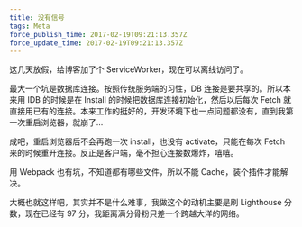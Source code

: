 ```yaml
---
title: 没有信号
tags: Meta
force_publish_time: 2017-02-19T09:21:13.357Z
force_update_time: 2017-02-19T09:21:13.357Z
---
```


这几天放假，给博客加了个 ServiceWorker，现在可以离线访问了。

最大一个坑是数据库连接。按照传统服务端的习性，DB 连接是要共享的。所以本来用 IDB 的时候是在 Install 的时候把数据库连接初始化，然后以后每次 Fetch 就直接用已有的连接。本来工作的挺好的，开发环境下也一点问题都没有，直到我第一次重启浏览器，就崩了...

成吧，重启浏览器后不会再跑一次 install，也没有 activate，只能在每次 Fetch 来的时候重开连接。反正是客户端，毫不担心连接数爆炸，嘻嘻。

用 Webpack 也有坑，不知道都有哪些文件，所以不能 Cache，装个插件才能解决。

大概也就这样吧，其实并不是什么难事，我做这个的动机主要是刷 Lighthouse 分数，现在已经有 97 分，我距离满分骨粉只差一个跨越大洋的网络。
